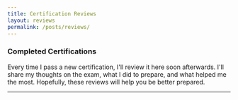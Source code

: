 ```yaml
---
title: Certification Reviews
layout: reviews
permalink: /posts/reviews/
---
```

### Completed Certifications
Every time I pass a new certification, I'll review it here soon afterwards. I'll share my thoughts on the exam, what I did to prepare, and what helped me the most. Hopefully, these reviews will help you be better prepared.

---

